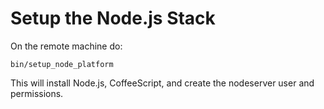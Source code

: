 Setup the Node.js Stack
=======================
On the remote machine do:

    bin/setup_node_platform

This will install Node.js, CoffeeScript, and create the nodeserver user and
permissions.
